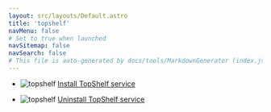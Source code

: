 ```yaml
---
layout: src/layouts/Default.astro
title: 'topshelf'
navMenu: false
# Set to true when launched
navSitemap: false
navSearch: false
# This file is auto-generated by docs/tools/MarkdownGenerator (index.js)
---
```


<ul>

<li>

![topshelf](https://i.octopus.com/library/step-templates/topshelf.png) [Install TopShelf service](/integrations/topshelf/install-topshelf-service)

</li>
        
<li>

![topshelf](https://i.octopus.com/library/step-templates/topshelf.png) [Uninstall TopShelf service](/integrations/topshelf/uninstall-topshelf-service)

</li>
        
</ul>
